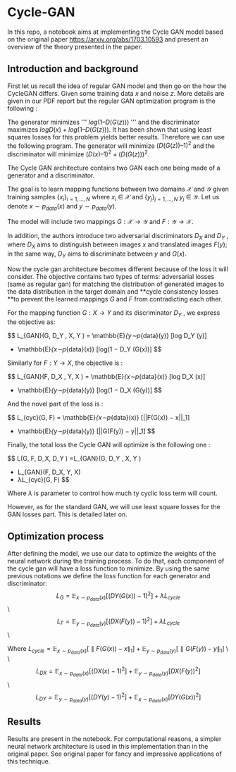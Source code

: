 # Cycle-GAN
In this repo, a notebook aims at implementing the Cycle GAN model based on the original paper https://arxiv.org/abs/1703.10593 and present an overview of the theory presented in the paper. 

## Introduction and background

First let us recall the idea of regular GAN model and then go on the how the CycleGAN differs. 
Given some training data $x$ and noise $z$. More details are given in our PDF report but the regular GAN optimization program is the following : 

The generator minimizes ''' $log(1 – D(G(z)))$ ''' and the discriminator maximizes $log D(x) + log(1 – D(G(z)))$. It has been shown that using least squares losses for this problem yields better results. Therefore we can use the following program. The generator will minimize $(D(G(z)) – 1)^2$ and the discriminator will minimize $(D(x) – 1)^2 + (D(G(z)))^2$.


The Cycle GAN architecture contains two GAN each one being made of a generator and a discriminator. 


The goal is to learn mapping functions between two
domains $\mathcal{X}$ and $\mathcal{Y}$ given training samples $\{x_i\}_{i=1, \dots, N}$ where $x_i$ ∈ $\mathcal{X}$ and $\{y_j\}_{j=1, \dots, N}$ $y_j$ ∈ $\mathcal{Y}$. Let us denote $x ∼ p_{data}(x)$ and $y ∼ p_{data}(y)$. 

The model will include two mappings $G : \mathcal{X} → \mathcal{Y}$ and $F : \mathcal{Y} → \mathcal{X}$.

In addition, the authors introduce two adversarial discriminators $D_X$ and $D_Y$ , where $D_X$ aims to distinguish between images ${x}$ and translated
images ${F(y)}$; in the same way, $D_Y$ aims to discriminate between ${y}$ and ${G(x)}$. 

Now the cycle gan architecture becomes different because of the loss it will consider. The objective contains two types of terms: adversarial losses (same as regular gan) for matching the distribution of generated images to the data distribution in the target domain and **cycle consistency losses **to prevent the learned mappings $G$ and $F$ from contradicting each other.


For the mapping function $G : X → Y$ and its discriminator $D_Y$ , we express the objective as:

$$
L_{GAN}(G, D_Y , X, Y ) = \mathbb{E}_{y∼p_{data}(y)} [log D_Y (y)]
+ \mathbb{E}_{x∼p_{data}(x)} [log(1 − D_Y (G(x))]
$$


Similarly for $F : Y → X$, the objective is : 

$$
L_{GAN}(F, D_X , Y, X ) = \mathbb{E}_{x∼p_{data}(x)} [log D_X (x)]
+ \mathbb{E}_{y∼p_{data}(y)} [log(1 − D_X (G(y))]
$$


And the novel part of the loss is :

$$
L_{cyc}(G, F) = \mathbb{E}_{x∼p_{data}(x)} [||F(G(x)) − x||_1]
+ \mathbb{E}_{y∼p_{data}(y)} [||G(F(y)) − y||_1]
$$


Finally, the total loss the Cycle GAN will optimize is the following one : 

$$
L(G, F, D_X, D_Y ) =L_{GAN}(G, D_Y , X, Y )
+ L_{GAN}(F, D_X, Y, X)
+ λL_{cyc}(G, F)
$$


Where $\lambda$ is parameter to control how much ty cyclic loss term will count.




However, as for the standard GAN, we will use least square losses for the GAN losses part. This is detailed later on.



## Optimization process 

After defining the model, we use our data to optimize the weights of the neural network during the training process. To do that, each component of the cycle gan will have a loss function to minimize.  By using the same previous notations we define the loss function for each generator and discriminator:
$$L_{G} = \mathbb{E}_{x∼p_{data}(x)}[(DY(G(x))-1)^2] + \lambda L_{cycle}$$ \\
$$L_{F} = \mathbb{E}_{y∼p_{data}(y)}[(DX(F(y))-1)^2] + \lambda L_{cycle}$$ \\

Where $L_{cycle} = \mathbb{E}_{x∼p_{data}(x)}[\parallel F(G(x)) - x \parallel_1] + \mathbb{E}_{y∼p_{data}(y)}[\parallel G(F(y)) - y \parallel_1]$ \\
\\
$$L_{DX} = \mathbb{E}_{x∼p_{data}(x)}[(DX(x) - 1)^2] + \mathbb{E}_{y∼p_{data}(y)}[DX(F(y))^2]$$ \\
$$L_{DY} = \mathbb{E}_{y∼p_{data}(y)}[(DY(y) - 1)^2] + \mathbb{E}_{x∼p_{data}(x)}[DY(G(x))^2]$$


## Results 

Results are present in the notebook. For computational reasons, a simpler neural network architecture is used in this implementation than in the original paper. See original paper for fancy and impressive applications of this technique. 






